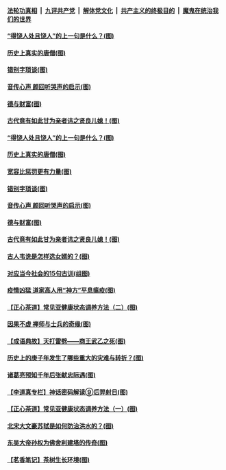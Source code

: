 ####  [法轮功真相](../../../../basic/blob/master/README.md?t=07030331) &nbsp;|&nbsp; [九评共产党](../../../../9ping.md/blob/master/README.md?t=07030331) &nbsp;|&nbsp; [解体党文化](../../../../jtdwh.md/blob/master/README.md?t=07030331)  &nbsp;|&nbsp; [共产主义的终极目的](../../../../gczydzjmd.md/blob/master/README.md?t=07030331) &nbsp;|&nbsp; [魔鬼在统治我们的世界](../../../../mgztzwmdsj.md/blob/master/README.md?t=07030331) 

#### [“得饶人处且饶人”的上一句是什么？(图)](../pages/p7/938333.md?t=07030331) 

#### [历史上真实的唐僧(图)](../pages/p7/938101.md?t=07030331) 

#### [错别字琐谈(图)](../pages/p7/938316.md?t=07030331) 

#### [音传心声 颜回听哭声的启示(图)](../pages/p7/938099.md?t=07030331) 

#### [德与财富(图)](../pages/p7/938218.md?t=07030331) 

#### [古代竟有如此甘为亲者讳之贤良儿媳！(图)](../pages/p7/938117.md?t=07030331) 

#### [“得饶人处且饶人”的上一句是什么？(图)](../pages/p7/938333.md?t=07030331) 

#### [历史上真实的唐僧(图)](../pages/p7/938101.md?t=07030331) 

#### [宽容比惩罚更有力量(图)](../pages/p7/938280.md?t=07030331) 

#### [错别字琐谈(图)](../pages/p7/938316.md?t=07030331) 

#### [音传心声 颜回听哭声的启示(图)](../pages/p7/938099.md?t=07030331) 

#### [德与财富(图)](../pages/p7/938218.md?t=07030331) 

#### [古代竟有如此甘为亲者讳之贤良儿媳！(图)](../pages/p7/938117.md?t=07030331) 

#### [古人韦诜是怎样选女婿的？(图)](../pages/p7/938100.md?t=07030331) 

#### [对应当今社会的15句古训(组图)](../pages/p7/938097.md?t=07030331) 

#### [疫情凶猛 道家高人用“神方”平息瘟疫(图)](../pages/p7/938004.md?t=07030331) 

#### [【正心茶道】常见亚健康状态调养方法（二）(图)](../pages/p7/937559.md?t=07030331) 

#### [因果不虚 禅师与士兵的奇缘(图)](../pages/p7/938092.md?t=07030331) 

#### [【成语典故】天打雷劈——商王武乙之死(图)](../pages/p7/937782.md?t=07030331) 

#### [历史上的庚子年发生了哪些重大的灾难与转折？(图)](../pages/p7/937991.md?t=07030331) 

#### [诸葛亮预知千年后张献忠际遇(图)](../pages/p7/937564.md?t=07030331) 

#### [【李道真专栏】神话密码解读⑨后羿射日(图)](../pages/p7/937560.md?t=07030331) 

#### [【正心茶道】常见亚健康状态调养方法（一）(图)](../pages/p7/937556.md?t=07030331) 

#### [北宋大文豪苏轼是如何防治洪水的？(图)](../pages/p7/937874.md?t=07030331) 

#### [东吴大帝孙权为佛舍利建塔的传奇(图)](../pages/p7/937764.md?t=07030331) 

#### [【茗香笔记】茶树生长环境(图)](../pages/p7/937562.md?t=07030331) 

